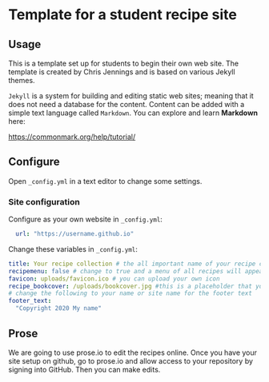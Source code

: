 # Template for a student recipe site

## Usage

This is a template set up for students to begin their own web site. The template is created by Chris Jennings and is based on various Jekyll themes.

`Jekyll` is a system for building and editing static web sites; meaning that it does not need a database for the content. Content can be added with a simple text language called `Markdown`. You can explore and learn **Markdown** here:

https://commonmark.org/help/tutorial/

## Configure

Open `_config.yml` in a text editor to change some settings.


### Site configuration
Configure as your own website in `_config.yml`:

```YAML
  url: "https://username.github.io"
```

Change these variables in `_config.yml`:

```yml
title: Your recipe collection # the all important name of your recipe collection
recipemenu: false # change to true and a menu of all recipes will appear on each recipe page
favicon: uploads/favicon.ico # you can upload your own icon
recipe_bookcover: /uploads/bookcover.jpg #this is a placeholder that you can replace with your own cover image
# change the following to your name or site name for the footer text
footer_text:
  "Copyright 2020 My name"
```

## Prose

We are going to use prose.io to edit the recipes online. Once you have your site setup on github, go to prose.io and allow access to your repository by signing into GitHub. Then you can make edits.
